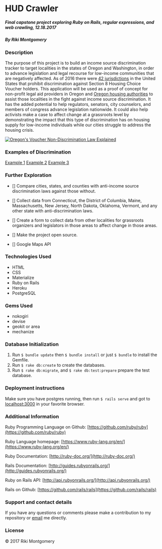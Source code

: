 
# HUD Crawler

##### Final capstone project exploring Ruby on Rails, regular expressions, and web crawling, 12.18.2017

##### By Riki Montgomery

### Description

The purpose of this project is to build an income source discrimination tracker to target localities in the states of Oregon and Washington, in order to advance legislation and legal recourse for low-income communities that are negatively affected. As of 2016 there were [42 jurisdictions](https://affordablehousingonline.com/source-of-income-antidiscrimination-laws) in the United States that prohibit discrimination against Section 8 Housing Choice Voucher holders. This application will be used as a proof of concept for non-profit legal aid providers in Oregon and [Oregon housing authorities](https://www.orhousingauthorities.org/) to assist those localities in the fight against income source discrimination. It has the added potential to help regulators, senators, city counselors, and members of congress advance legislation nationwide. It could also help activists make a case to affect change at a grassroots level by demonstrating the impact that this type of discrimination has on housing supply for low-income individuals while our cities struggle to address the housing crisis.

[![​​Oregon's Voucher
Non-Discrimination Law Explained](/Users/Guest/Desktop/hud_crawler/app/assets/images/non_discrimination_video_link.png)](https://www.youtube.com/watch?time_continue=24&v=tGk9HhSTrbQ)

### Examples of Discrimination

[Example 1](https://eugene.craigslist.org/apa/d/great-duplex-avail-jan-1st/6411064407.html)
[Example 2](https://bend.craigslist.org/apa/d/3bth1500-sqftold-mill/6359537631.html)
[Example 3](https://bend.craigslist.org/apa/d/3bth1500-sqftold-mill/6359537631.html)


### Further Exploration

- [] Compare cities, states, and counties with anti-income source discrimination laws against those without.

- [] Collect data from Connecticut, the District of Columbia, Maine, Massachusetts, New Jersey, North Dakota, Oklahoma, Vermont, and any other state with anti-discrimination laws.

- [] Create a form to collect data from other localities for grassroots organizers and legislators in those areas to affect change in those areas.

- [] Make the project open source.

- [] Google Maps API


### Technologies Used

* HTML
* CSS
* Materialize
* Ruby on Rails
* Heroku
* PostgreSQL

### Gems Used

* nokogiri
* devise
* geokit or area
* mechanize



### Database Initialization

1. Run `$ bundle update` then `$ bundle install` or just `$ bundle` to install the Gemfile.
2. Run `$ rake db:create` to create the databases.
3. Run `$ rake db:migrate`, and `$ rake db:test:prepare` prepare the test database.

### Deployment instructions

Make sure you have postgres running, then run `$ rails serve` and got to [localhost:3000](localhost:3000) in your favorite browser.

### Additional Information

Ruby Programming Language on Github: [https://github.com/ruby/ruby](https://github.com/ruby/ruby)

Ruby Language homepage: [https://www.ruby-lang.org/en/](https://www.ruby-lang.org/en/)

Ruby Documentation: [http://ruby-doc.org/](http://ruby-doc.org/)

Rails Documentation: [http://guides.rubyonrails.org/](http://guides.rubyonrails.org/)

Ruby on Rails API: [http://api.rubyonrails.org/](http://api.rubyonrails.org/)

Rails on Github: [https://github.com/rails/rails](https://github.com/rails/rails)

### Support and contact details

If you have any questions or comments please make a contribution to my repository or [email](mostriki820@gmail.com) me directly.

### License
© 2017 Riki Montgomery
